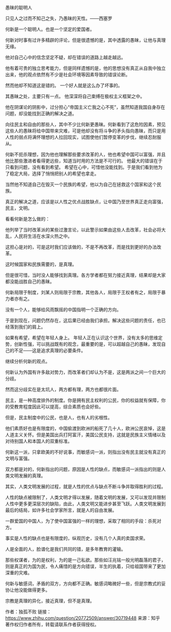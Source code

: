 
愚昧的聪明人


只见人之过而不知己之失，乃愚昧的天性。——西塞罗

何新是一个聪明人。也是一个坚定的爱国者。

何新对时事有过许多精辟的评论，但是很遗憾的是，其中透露的愚昧，让他与真理无缘。

他对自己心中的信念坚定不疑，却在错误的道路上越走越远。

他有着可贵的独立思考能力，但是同样遗憾的是，他的思想没有真正从自我中独立出来，他的观点依然有不少是社会环境等因素导致的错误论断。

然而他却不知道这是错的。
一个好人就是这么办了坏事的。

其愚昧之处，主要只有一点。
他深深将自己束缚在极权主义框架之中。

他在阴谋论的阴影中，过分担心“帝国主义亡我之心不死”，虽然知道我国自身存在问题，却没能找到正确的解决之道。

向往民主和自由的那些人，其中不少比何新更愚昧。何新看到了这危险因素，预见这些人的愚昧将给中国带来灾难，可是他却没有将斗争的矛头指向愚昧，而只是用人性的弱点将满怀理想的人拉回现实，试图使他们暂停变革的步伐，继续忍耐服从。

何新不扼杀理想，因为他也理解那些要求改革的人，他也希望中国可以富强，并且他比那些激进者看得更远些，知道当时用的方法是不可行的。
他最大的错误在于只看到问题，没有看到希望。
希望在心中，可惜他没能找到。于是我们看到他为了稳定大局，选择了悄悄把别人的希望也拿走。

当然他不知道自己在毁灭一个民族的希望，他以为自己在拯救这个国家和这个民族。

真正的解决之道，应该是以人性之优点战胜缺点，让中国乃至世界真正走向富强，民主，文明。

看看何新是怎么做的：


他列举了当时改革派的某些过激言论，以此警示如果由这些人去改革，社会必将大乱，人民将生活在水深火热之中。

这担心是对的，可是这时我们应该做的，不是不再改革，而是找到更好的办法改革。

这时候国家和民族需要的，是真理。

但是很可惜，当时没人能够找到真理。各方学者都在努力接近真理，结果却是大家都没能战胜自己的愚昧。

何新局限于制度，刘某人则局限于宗教，其他各人，局限于王权者有之，局限于暴力者亦有之。

没有一个人，能够给风雨飘摇的中国指明一个正确的方向。

于是到现在，问题仍然存在，这后果已经由我们承担。解决这些问题的责任，也已经落到我们的肩上。

如果有希望，希望在年轻人身上。
年轻人正在认识这个世界，没有太多的思维定势，创新性强，可以挑战既有的观念，最重要的是，可以超越自己的愚昧，发现自己的不足——这是追求真理的必要条件。

继续分析何新的观点。

何新认为外国有许多敌对势力，而改革者们却认为不是，这是两派之间一个巨大的分歧。

然而这分歧实在是太坑人，两方都有理，两方也都很片面。

民主，是一种高度排外的制度。你是拥有民主权利的公民，你的权益就有保障，你的受教育程度因此可以提高，综合素质也会好些。

但是，民主制度中的公民，也是人，也有人的劣根性。

他们素质好也是有限度的，中国偷渡到欧洲的船死了几十人，欧洲公民哀悼，这是人道主义关怀。但是美国出兵打阿富汗，美国公民支持，这就是民族主义情绪以及对待别国人和本国人的双重标准。

何新这一派，只拿欧美的不好说事，而敏感词一派，则指出没有民主就没有真正的文明与富强。

双方都是对的，何新指出的问题，原因是人性的缺点，而敏感词一派指出的则是人类文明发展的真理。

其实，人类文明发展的过程，就是人性的优点与缺点不断斗争并取得胜利的过程。

人性的缺点被限制了，人类文明才得以发展，随着文明的发展，又可以发现并限制人性中更多更深层次的缺陷，由此，人类文明又能进步甚至飞跃。人类文明发展到最后的结局，如许多社会学家所言，就是人的自由发展。


一群爱国的中国人，为了使中国富强的一样的理想，采取了相同的手段：杀死对方。


事实是人性的缺点也是有限度的，纵观历史，没有几个人真的卖国求荣。

人是全面的人，脸谱化是我们共同的错，是多年教育的灌输。

那些权谋者，为的是权利，为的是一己私欲。那些如汪兆铭一般光明磊落的君子，则是真正的为国为民，令人痛惜的是方向错误，半生的执着，只给祖国带来了更加深重的灾难。

何新与敏感词，矛盾的双方，方向都不正确。敏感词略微好一些，但是宗教式的妥协让他没能做得更多。

宗教是真理的异化，接近真理，但不是真理。




作者：独孤不败
链接：https://www.zhihu.com/question/20772509/answer/30719448
来源：知乎
著作权归作者所有，转载请联系作者获得授权。
